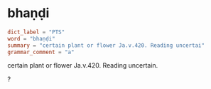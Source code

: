 # bhaṇḍi

``` toml
dict_label = "PTS"
word = "bhaṇḍi"
summary = "certain plant or flower Ja.v.420. Reading uncertai"
grammar_comment = "a"
```

certain plant or flower Ja.v.420. Reading uncertain.

?

